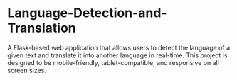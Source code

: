 # Language-Detection-and-Translation
A Flask-based web application that allows users to detect the language of a given text and translate it into another language in real-time. This project is designed to be mobile-friendly, tablet-compatible, and responsive on all screen sizes.
